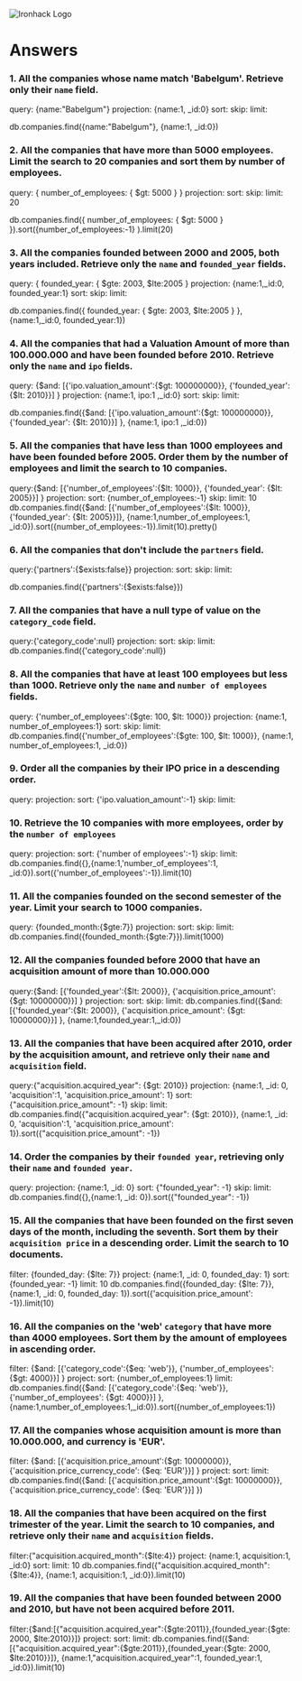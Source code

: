 ![Ironhack Logo](https://i.imgur.com/1QgrNNw.png)

# Answers

### 1. All the companies whose name match 'Babelgum'. Retrieve only their `name` field.

<!-- Your Code Goes Here -->
query: {name:"Babelgum"}
projection: {name:1, _id:0}
sort: 
skip: 
limit: 
<!-- command -->
db.companies.find({name:"Babelgum"}, {name:1, _id:0})

### 2. All the companies that have more than 5000 employees. Limit the search to 20 companies and sort them by **number of employees**.
query: { number_of_employees: { $gt: 5000 } }
projection: 
sort: 
skip: 
limit: 20
<!-- Your Code Goes Here -->
db.companies.find({ number_of_employees: { $gt: 5000 } }).sort({number_of_employees:-1} ).limit(20)
### 3. All the companies founded between 2000 and 2005, both years included. Retrieve only the `name` and `founded_year` fields.

<!-- Your Code Goes Here -->
query: { founded_year: { $gte: 2003, $lte:2005  } 
projection: {name:1,_id:0, founded_year:1}
sort: 
skip: 
limit: 
<!-- Your Code Goes Here -->
db.companies.find({ founded_year: { $gte: 2003, $lte:2005  } }, {name:1,_id:0, founded_year:1})

### 4. All the companies that had a Valuation Amount of more than 100.000.000 and have been founded before 2010. Retrieve only the `name` and `ipo` fields.
query: {$and: [{'ipo.valuation_amount':{$gt: 100000000}}, {'founded_year': {$lt: 2010}}] }
projection: {name:1, ipo:1 ,_id:0}
sort: 
skip: 
limit: 

<!-- Your Code Goes Here -->
db.companies.find({$and: [{'ipo.valuation_amount':{$gt: 100000000}}, {'founded_year': {$lt: 2010}}] }, {name:1, ipo:1 ,_id:0})
### 5. All the companies that have less than 1000 employees and have been founded before 2005. Order them by the number of employees and limit the search to 10 companies.

<!-- Your Code Goes Here -->
query:{$and: [{'number_of_employees':{$lt: 1000}}, {'founded_year': {$lt: 2005}}] }
projection: 
sort: {number_of_employees:-1}
skip: 
limit: 10
db.companies.find({$and: [{'number_of_employees':{$lt: 1000}}, {'founded_year': {$lt: 2005}}]}, {name:1,number_of_employees:1, _id:0}).sort({number_of_employees:-1}).limit(10).pretty()

### 6. All the companies that don't include the `partners` field.
query:{'partners':{$exists:false}}
projection: 
sort: 
skip: 
limit:
<!-- Your Code Goes Here -->
db.companies.find({'partners':{$exists:false}})
### 7. All the companies that have a null type of value on the `category_code` field.

<!-- Your Code Goes Here -->
query:{'category_code':null}
projection: 
sort: 
skip: 
limit:
db.companies.find({'category_code':null})

### 8. All the companies that have at least 100 employees but less than 1000. Retrieve only the `name` and `number of employees` fields.

<!-- Your Code Goes Here -->
query: {'number_of_employees':{$gte: 100, $lt: 1000}}
projection: {name:1, number_of_employees:1}
sort: 
skip: 
limit:
db.companies.find({'number_of_employees':{$gte: 100, $lt: 1000}}, {name:1, number_of_employees:1, _id:0})



### 9. Order all the companies by their IPO price in a descending order.

<!-- Your Code Goes Here -->
query: 
projection: 
sort: {'ipo.valuation_amount':-1}
skip: 
limit:
<!-- db.companies.find({},{name:1,'ipo.valuation_amount':-1,_id:0}).sort({'ipo.valuation_amount':-1}).limit(2) -->
### 10. Retrieve the 10 companies with more employees, order by the `number of employees`

<!-- Your Code Goes Here -->
query: 
projection: 
sort: {'number of employees':-1}
skip: 
limit:
 db.companies.find({},{name:1,'number_of_employees':1, _id:0}).sort({'number_of_employees':-1}).limit(10)
### 11. All the companies founded on the second semester of the year. Limit your search to 1000 companies.

<!-- Your Code Goes Here -->
query: {founded_month:{$gte:7}}
projection: 
sort: 
skip: 
limit:
db.companies.find({founded_month:{$gte:7}}).limit(1000)
<!-- ### 12. All the companies that have been 'deadpooled' after the third year. -->

<!-- Your Code Goes Here -->

### 12. All the companies founded before 2000 that have an acquisition amount of more than 10.000.000

<!-- Your Code Goes Here -->
query:{$and: [{'founded_year':{$lt: 2000}}, {'acquisition.price_amount': {$gt: 10000000}}] }
projection: 
sort: 
skip: 
limit: 
db.companies.find({$and: [{'founded_year':{$lt: 2000}}, {'acquisition.price_amount': {$gt: 10000000}}] }, {name:1,founded_year:1,_id:0})
### 13. All the companies that have been acquired after 2010, order by the acquisition amount, and retrieve only their `name` and `acquisition` field.

<!-- Your Code Goes Here -->
query:{"acquisition.acquired_year": {$gt: 2010}}
projection: {name:1, _id: 0, 'acquisition':1, 'acquisition.price_amount': 1}
sort: {"acquisition.price_amount": -1}
skip: 
limit: 
db.companies.find({"acquisition.acquired_year": {$gt: 2010}}, {name:1, _id: 0, 'acquisition':1, 'acquisition.price_amount': 1}).sort({"acquisition.price_amount": -1})
### 14. Order the companies by their `founded year`, retrieving only their `name` and `founded year`.

<!-- Your Code Goes Here -->
query:
projection: {name:1, _id: 0}
sort: {"founded_year": -1}
skip: 
limit: 
db.companies.find({},{name:1, _id: 0}).sort({"founded_year": -1})

### 15. All the companies that have been founded on the first seven days of the month, including the seventh. Sort them by their `acquisition price` in a descending order. Limit the search to 10 documents.

<!-- Your Code Goes Here -->
filter: {founded_day: {$lte: 7}}
project: {name:1, _id: 0,  founded_day: 1}
sort: {founded_year: -1}
limit: 10
db.companies.find({founded_day: {$lte: 7}}, {name:1, _id: 0,  founded_day: 1}).sort({'acquisition.price_amount': -1}).limit(10)

### 16. All the companies on the 'web' `category` that have more than 4000 employees. Sort them by the amount of employees in ascending order.

<!-- Your Code Goes Here -->
filter: {$and: [{'category_code':{$eq: 'web'}}, {'number_of_employees': {$gt: 4000}}] }
project: 
sort: {number_of_employees:1}
limit: 
db.companies.find({$and: [{'category_code':{$eq: 'web'}}, {'number_of_employees': {$gt: 4000}}] }, {name:1,number_of_employees:1,_id:0}).sort({number_of_employees:1})

### 17. All the companies whose acquisition amount is more than 10.000.000, and currency is 'EUR'.
<!-- Your Code Goes Here -->
filter: {$and: [{'acquisition.price_amount':{$gt: 10000000}}, {'acquisition.price_currency_code': {$eq: 'EUR'}}] }
project: 
sort: 
limit: 
db.companies.find({$and: [{'acquisition.price_amount':{$gt: 10000000}}, {'acquisition.price_currency_code': {$eq: 'EUR'}}] })


### 18. All the companies that have been acquired on the first trimester of the year. Limit the search to 10 companies, and retrieve only their `name` and `acquisition` fields.

<!-- Your Code Goes Here -->

filter:{"acquisition.acquired_month":{$lte:4}}
project: {name:1, acquisition:1, _id:0}
sort: 
limit: 10
db.companies.find({"acquisition.acquired_month":{$lte:4}}, {name:1, acquisition:1, _id:0}).limit(10)


### 19. All the companies that have been founded between 2000 and 2010, but have not been acquired before 2011.

<!-- Your Code Goes Here -->
filter:{$and:[{"acquisition.acquired_year":{$gte:2011}},{founded_year:{$gte: 2000, $lte:2010}}]}
project: 
sort: 
limit:
db.companies.find({$and:[{"acquisition.acquired_year":{$gte:2011}},{founded_year:{$gte: 2000, $lte:2010}}]}, {name:1,"acquisition.acquired_year":1, founded_year:1, _id:0}).limit(10)